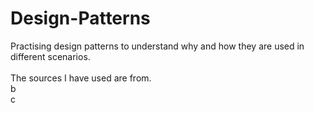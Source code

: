 # Design-Patterns
Practising design patterns to understand why and how they are used in different scenarios.<br/>   
The sources I have used are from.<br/> 
b  
c
